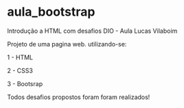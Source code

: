 # aula_bootstrap
Introdução a HTML com desafios DIO - Aula Lucas Vilaboim

Projeto de uma pagina web. utilizando-se:

1 - HTML

2 - CSS3

3 - Bootsrap

Todos desafios propostos foram foram realizados!
